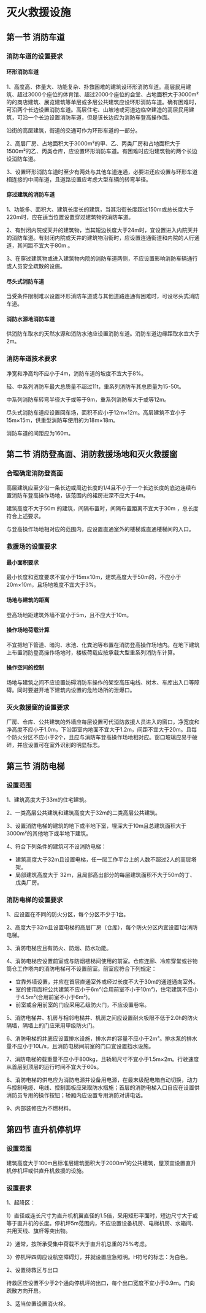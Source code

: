 # 灭火救援设施

## 第一节 消防车道

### 消防车道的设置要求

#### 环形消防车道

1、高度高、体量大、功能复杂、扑救困难的建筑设环形消防车道。高层民用建筑、超过3000个座位的体育馆、超过2000个座位的会堂、占地面积大于3000m²的的商店建筑、展览建筑等单层或多层公共建筑应设环形消防车道。确有困难时，可沿两个长边设置消防车道。高层住宅、山坡地或河道边临空建造的高层民用建筑，可沿一个长边设置消防车道，但是该长边应为消防车登高操作面。

沿街的高层建筑，街道的交通可作为环形车道的一部分。

2、高层厂房、占地面积大于3000m²的甲、乙、丙类厂房和占地面积大于1500m²的乙、丙类仓库，应设置环形消防车道。有困难时应沿建筑物的两个长边设消防车道。

3、设置环形消防车道时至少有两处与其他车道连通，必要进还应设置与环形车道相连接的中间车道，且道路设置应考虑大型车辆的转弯半径。

#### 穿过建筑的消防车道

1、功能多、面积大、建筑长度长的建筑，当其沿街长度超过150m或总长度大于220m时，应在适当位置设置穿过建筑物的消防车道。

2、有封闭内院或天井的建筑物，当其短边长度大于24m时，宜设置进入内院天井的消防车道。有封闭内院或天井的建筑物沿街时，应设置连通街道和内院的人行通道，其间距不宜大于80m 。

3、在穿过建筑物或进入建筑物内院的消防车道两侧，不应设置影响消防车辆通行或人员安全疏散的设施。

#### 尽头式消防车道

当受条件限制难以设置环形消防车道或与其他道路连通有困难时，可设尽头式消防车道。

#### 消防水源地消防车道

供消防车取水的天然水源和消防水池应设置消防车道。消防车道边缘距取水宜大于2m。



### 消防车道技术要求

净宽和净高均不应小于4m，消防车道的坡度不宜大于8%。

轻、中系列消防车最大总质量不超过11t，重系列消防车其总质量为15-50t。

中系列消防车转弯半径大于或等于9m，重系列消防车大于或等12m。

尽头式消防车道应设置回车场，面积不应小于12m×12m。高层建筑不宜小于15m×15m，供重型消防车使用的为18m×18m。

消防车道的间距应为160m。

## 第二节 消防登高面、消防救援场地和灭火救援窗

### 合理确定消防登高面

高层建筑应至少沿一条长边或周边长度的1/4且不小于一个长边长度的底边连续布置消防车登高操作场地，该范围内的裙房进深不应大于4m。

建筑高度不大于50m 的建筑，间隔布置时，间隔布置距离不宜大于30m ，总长度符合上述要求。

与登高操作场地相对应的范围内，应设置直通室外的楼梯或直通楼梯间的入口。

### 救援场的设置要求

#### 最小面积要求

最小长度和宽度要求不宜小于15m×10m，建筑高度大于50m的，不应小于20m×10m，且场地坡度不宜大于3%。

#### 场地与建筑的距离

登高场地距建筑外墙不宜小于5m，且不应大于10m。

#### 操作场地荷载计算

不宜把地下管道、暗沟、水池、化粪池等布置在消防登高操作场地内。在地下建筑上布置消防登高操作场地时，楼板荷载应按承载大型重系列消防车计算。

#### 操作空间的控制

场地与建筑之间不应设置妨碍消防车操作的架空高压电线、树木、车库出入口等障碍。同时要避开地下建筑内设置的危险场所的泄爆口。

### 灭火救援窗的设置要求

厂房、仓库、公共建筑的外墙应每层设置可代消防救援人员进入的窗口，净宽度和净高度不应小于1.0m，下沿距室内地面不宜大于1.2m，间距不宜大于20m。且每个防火分区不应小于2个，且应与消防车登高操作场地相对应。窗口玻璃应易于破碎，并应设置可在室外识别的明显标志。



## 第三节 消防电梯

### 设置范围

1、建筑高度大于33m的住宅建筑。

2、一类高层公共建筑和建筑高度大于32m的二类高层公共建筑。

3、设置消防电梯的建筑的地下或半地下室，埋深大于10m且总建筑面积大于3000m²的其他地下或半地下建筑。

4、符合下列条件的建筑可不设消防电梯：

- 建筑高度大于32m且设置电梯，任一层工作平台上的人数不超过2人的高层塔架。
- 局部建筑高度大于 32m，且局部高出部分的每层建筑面积不大于50m的丁、戊类厂房。

### 消防电梯的设置要求

1、应设置在不同的防火分区，每个分区不少于1台。

2、高度大于32m且设置电梯的高层厂房（仓库），每个防火分区内宜设置1台消防电梯。

3、消防电梯应且有防火、防烟、防水功能。

4、消防电梯应设置前室或与防烟楼梯间使用的前室。仓库连廊、冷库穿堂或谷物筒仓工作塔内的消防电梯可不设置前室。前室应符合下列规定：

- 宜靠外墙设置，并应在首层直通室外或经过长度不大于30m的通道通向室外。
- 室的使用面积公共建筑不应小于6m²(合用前室不小于10m²)，住宅建筑不应小于4.5m²(合用前室不小于6m²)。
- 前室或合用前室的门应采用乙级防火门，不应设置卷帘。

5、消防电梯井、机房与相邻电梯井、机房之间应设置耐火极限不低于2.0h的防火隔墙，隔墙上的门应采用甲级防火门。

6、消防电梯的井底应设置排水设施，排水井的容量不应小于2m³。排水泵的排水量不应小于10L/s，且消防电梯间前室的门口宜设置挡水设施。

7、消防电梯的载重量不应小于800kg，且轿厢尺寸不宜小于1.5m×2m。行驶速度从首层到顶层的运行时间不宜大于60s。

8、消防电梯的供电应为消防电源并设备用电源，在最末级配电箱自动切换，动力与控制电缆、电线、控制面板应采取防水措施；首层的消防电梯入口自应在设置供消防员专用的操作按钮；轿厢内应设置专用消防对讲电话。

9、内部装修应为不燃材料。



## 第四节 直升机停机坪

### 设置范围

建筑高度大于100m且标准层建筑面积大于2000m²的公共建筑，屋顶宜设置直升机停机坪或供直升机救援的设施。

### 设置要求

1、起降区：

1）直径或连长尺寸为直升机机翼直径的1.5倍，采用矩形平面时，短边尺寸大于或等于直升机的长度。停机坪5m范围内，不应设置设备机房、电梯机房、水箱间、共用天线、旗杆等突出物。

2）通常，按所承受集中荷载不大于直升机总重的75%考虑。

3）停机坪四周应设航空障碍灯，并就设置应急照明。H符号的标志：为白色。

2、设置待救区与出口

待救区应设置不少于2个通向停机坪的出口，每个出口宽度不宜小于0.9ｍ。门向疏散方向开启。

3、适当位置设置消火栓。

